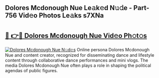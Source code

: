 ## Dolores Mcdonough Nue Le𝚊k𝚎d N𝚞𝚍e - Part-756 Vid𝚎o Photos Le𝚊ks s7XNa

# <h2><a href="http://fb8rvk.evod.top/?m=Dolores+Mcdonough+Nue">🔗 👉🔴 Dolores Mcdonough Nue Vid𝚎o Ph𝚘t𝚘s</a></h2>

[![Dolores Mcdonough Nue N𝚞d𝚎s](https://i.imgur.com/8V9OHl7.gif)](http://fb8rvk.evod.top/?m=Dolores+Mcdonough+Nue)
Online persona Dolores Mcdonough Nue and content creator, recognized for disseminating dance and lifestyle content through collaborative dance performances and mini vlogs. The media Dolores Mcdonough Nue often plays a role in shaping the political agendas of public figures. 
